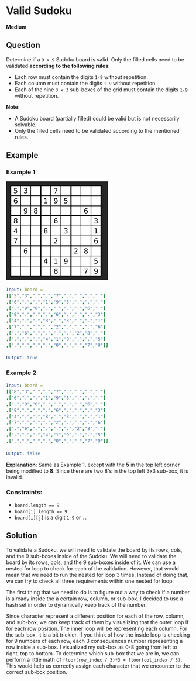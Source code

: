 # Valid Sudoku
**Medium**

## Question
Determine if a `9 x 9` Sudoku board is valid. Only the filled cells need to be validated **according to the following rules**:

- Each row must contain the digits `1-9` without repetition.
- Each column must contain the digits `1-9` without repetition.
- Each of the nine `3 x 3` sub-boxes of the grid must contain the digits `1-9` without repetition.

**Note**:
- A Sudoku board (partially filled) could be valid but is not necessarily solvable.
- Only the filled cells need to be validated according to the mentioned rules.

## Example
### Example 1
![Example_board](./sudoku.png)

```yaml
Input: board =
[["5","3",".",".","7",".",".",".","."]
,["6",".",".","1","9","5",".",".","."]
,[".","9","8",".",".",".",".","6","."]
,["8",".",".",".","6",".",".",".","3"]
,["4",".",".","8",".","3",".",".","1"]
,["7",".",".",".","2",".",".",".","6"]
,[".","6",".",".",".",".","2","8","."]
,[".",".",".","4","1","9",".",".","5"]
,[".",".",".",".","8",".",".","7","9"]]

Output: true
```

### Example 2
```yaml
Input: board =
[["8","3",".",".","7",".",".",".","."]
,["6",".",".","1","9","5",".",".","."]
,[".","9","8",".",".",".",".","6","."]
,["8",".",".",".","6",".",".",".","3"]
,["4",".",".","8",".","3",".",".","1"]
,["7",".",".",".","2",".",".",".","6"]
,[".","6",".",".",".",".","2","8","."]
,[".",".",".","4","1","9",".",".","5"]
,[".",".",".",".","8",".",".","7","9"]]

Output: false
```
**Explanation**: Same as Example 1, except with the **5** in the top left corner being modified to **8**. Since there are two 8's in the top left 3x3 sub-box, it is invalid.

### Constraints:
- `board.length == 9`
- `board[i].length == 9`
- `board[i][j]` is a digit `1-9` or `.`.

## Solution
To validate a Sudoku, we will need to validate the board by its rows, cols, and the 9 sub-boxes inside of the Sudoku. We will need to validate the board by its rows, cols, and the 9 sub-boxes inside of it. We can use a nested for loop to check for each of the validation. However, that would mean that we need to run the nested for loop 3 times. Instead of doing that, we can try to check all three requirements within one nested for loop.

The first thing that we need to do is to figure out a way to check if a number is already inside the a certain row, column, or sub-box. I decided to use a hash set in order to dynamically keep track of the number.

Since character represent a different position for each of the row, column, and sub-box, we can keep track of them by visualizing that the outer loop if for each row position. The inner loop will be representing each column. For the sub-box, it is a bit trickier. If you think of how the inside loop is checking for 9 numbers of each row, each 3 consequences number representing a row inside a sub-box. I visualized my sub-box as 0-8 going from left to right, top to bottom. To determine which sub-box that we are in, we can perform a little math of `floor(row_index / 3)*3 + floor(col_index / 3)`. This would help us correctly assign each character that we encounter to the correct sub-box position.
